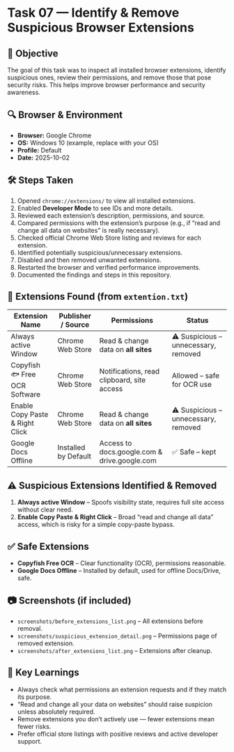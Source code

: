 # Task 07 — Identify & Remove Suspicious Browser Extensions  

## 📌 Objective  
The goal of this task was to inspect all installed browser extensions, identify suspicious ones, review their permissions, and remove those that pose security risks. This helps improve browser performance and security awareness.  

## 🔍 Browser & Environment  
- **Browser:** Google Chrome  
- **OS:** Windows 10 (example, replace with your OS)  
- **Profile:** Default  
- **Date:** 2025-10-02  

## 🛠️ Steps Taken  
1. Opened `chrome://extensions/` to view all installed extensions.  
2. Enabled **Developer Mode** to see IDs and more details.  
3. Reviewed each extension’s description, permissions, and source.  
4. Compared permissions with the extension’s purpose (e.g., if “read and change all data on websites” is really necessary).  
5. Checked official Chrome Web Store listing and reviews for each extension.  
6. Identified potentially suspicious/unnecessary extensions.  
7. Disabled and then removed unwanted extensions.  
8. Restarted the browser and verified performance improvements.  
9. Documented the findings and steps in this repository.  

## 📂 Extensions Found (from `extention.txt`)  
| Extension Name                  | Publisher / Source       | Permissions | Status |
|---------------------------------|--------------------------|-------------|--------|
| Always active Window            | Chrome Web Store         | Read & change data on **all sites** | ⚠️ Suspicious – unnecessary, removed |
| Copyfish 🐟 Free OCR Software   | Chrome Web Store         | Notifications, read clipboard, site access | Allowed – safe for OCR use |
| Enable Copy Paste & Right Click | Chrome Web Store         | Read & change data on **all sites** | ⚠️ Suspicious – unnecessary, removed |
| Google Docs Offline             | Installed by Default     | Access to docs.google.com & drive.google.com | ✅ Safe – kept |

## ⚠️ Suspicious Extensions Identified & Removed  
1. **Always active Window** – Spoofs visibility state, requires full site access without clear need.  
2. **Enable Copy Paste & Right Click** – Broad “read and change all data” access, which is risky for a simple copy-paste bypass.  

## ✅ Safe Extensions  
- **Copyfish Free OCR** – Clear functionality (OCR), permissions reasonable.  
- **Google Docs Offline** – Installed by default, used for offline Docs/Drive, safe.  

## 📷 Screenshots (if included)  
- `screenshots/before_extensions_list.png` – All extensions before removal.  
- `screenshots/suspicious_extension_detail.png` – Permissions page of removed extension.  
- `screenshots/after_extensions_list.png` – Extensions after cleanup.  

## 🔐 Key Learnings  
- Always check what permissions an extension requests and if they match its purpose.  
- “Read and change all your data on websites” should raise suspicion unless absolutely required.  
- Remove extensions you don’t actively use — fewer extensions mean fewer risks.  
- Prefer official store listings with positive reviews and active developer support.  

